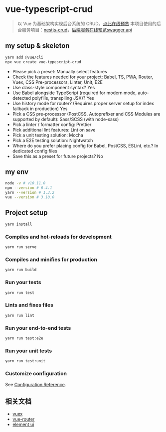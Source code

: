 # vue-typescript-crud

> 以 Vue 为基础架构实现后台系统的 CRUD。[点此在线预览](http://129.204.143.28:4000)
> 本项目使用的后台服务项目：[nestjs-crud](https://github.com/domsgit/nestjs-crud)，[后端服务在线预览swagger api](http://129.204.143.28:3000/docs)

## my setup & skeleton

```bash
yarn add @vue/cli
npx vue create vue-typescript-crud
```

- Please pick a preset: Manually select features
- Check the features needed for your project: Babel, TS, PWA, Router, Vuex, CSS Pre-processors, Linter, Unit, E2E
- Use class-style component syntax? Yes
- Use Babel alongside TypeScript (required for modern mode, auto-detected polyfills, transpiling JSX)? Yes
- Use history mode for router? (Requires proper server setup for index fallback in production) Yes
- Pick a CSS pre-processor (PostCSS, Autoprefixer and CSS Modules are supported by default): Sass/SCSS (with node-sass)
- Pick a linter / formatter config: Prettier
- Pick additional lint features: Lint on save
- Pick a unit testing solution: Mocha
- Pick a E2E testing solution: Nightwatch
- Where do you prefer placing config for Babel, PostCSS, ESLint, etc.? In dedicated config files
- Save this as a preset for future projects? No

## my env
```bash
node -v # v10.11.0
npm --version # 6.4.1
yarn --version # 1.3.2
vue --version # 3.10.0
```

## Project setup
```
yarn install
```

### Compiles and hot-reloads for development
```
yarn run serve
```

### Compiles and minifies for production
```
yarn run build
```

### Run your tests
```
yarn run test
```

### Lints and fixes files
```
yarn run lint
```

### Run your end-to-end tests
```
yarn run test:e2e
```

### Run your unit tests
```
yarn run test:unit
```

### Customize configuration
See [Configuration Reference](https://cli.vuejs.org/config/).


## 相关文档

- [vuex](https://vuex.vuejs.org)
- [vue-router](https://router.vuejs.org)
- [element ui](https://element.eleme.cn/#/zh-CN)
